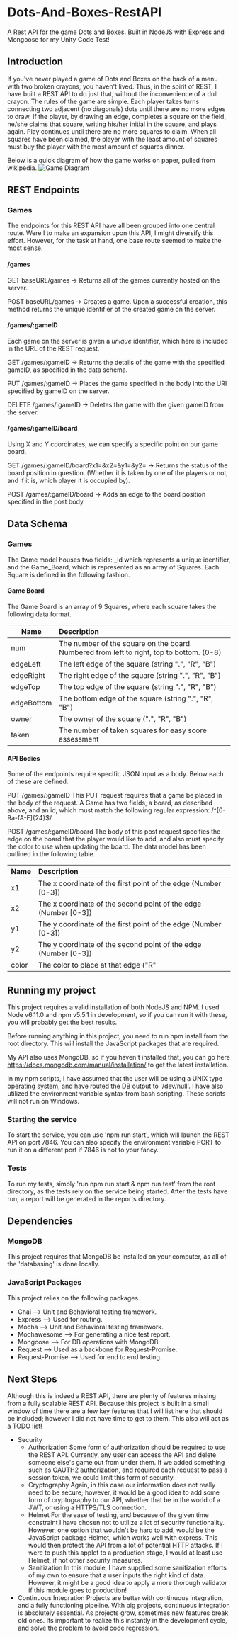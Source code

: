 # Dots-And-Boxes-RestAPI
A Rest API for the game Dots and Boxes. Built in NodeJS with Express and Mongoose for my Unity Code Test!

## Introduction
If you've never played a game of Dots and Boxes on the back of a menu with two broken crayons, you
haven't lived. Thus, in the spirit of REST, I have built a REST API to do just that, without the inconvenience
of a dull crayon. The rules of the game are simple. Each player takes turns connecting two adjacent (no
diagonals) dots until there are no more edges to draw. If the player, by drawing an edge,
completes a square on the field, he/she claims that square, writing his/her initial in the square, and plays
again. Play continues until there are no more squares to claim. When all squares have been claimed, the player
with the least amount of squares must buy the player with the most amount of squares dinner.

Below is a quick diagram of how the game works on paper, pulled from wikipedia.
![Game Diagram](https://upload.wikimedia.org/wikipedia/commons/thumb/f/fa/Dots-and-boxes.svg/1200px-Dots-and-boxes.svg.png)


## REST Endpoints

### Games
The endpoints for this REST API have all been grouped into one central route. Were I to make an expansion upon this API, I might diversify this effort. However, for the task at hand, one base route seemed to make the most sense.

#### /games
GET baseURL/games -> Returns all of the games currently hosted on the server.

POST baseURL/games -> Creates a game. Upon a successful creation, this method returns the unique identifier of the created game on the server.

#### /games/:gameID
Each game on the server is given a *unique* identifier, which here is included in the URL of the REST request.

GET /games/:gameID -> Returns the details of the game with the specified gameID, as specified in the data schema.

PUT /games/:gameID -> Places the game specified in the body into the URI specified by gameID on the server.

DELETE /games/:gameID -> Deletes the game with the given gameID from the server.

#### /games/:gameID/board
Using X and Y coordinates, we can specify a specific point on our game board.

GET /games/:gameID/board?x1=&x2=&y1=&y2= -> Returns the status of the board position in question. (Whether it is taken by one of the players or not, and if it is, which player it is occupied by).

POST /games/:gameID/board ->
Adds an edge to the board position specified in the post body

## Data Schema

### Games
The Game model houses two fields: \_id which represents a unique identifier, and the Game_Board, which
is represented as an array of Squares. Each Square is defined in the following fashion.

#### Game Board
The Game Board is an array of 9 Squares, where each square takes the following data format.

| Name        | Description           
| ----------- |:-------------
| num         | The number of the square on the board. Numbered from left to right, top to bottom. (0-8)
| edgeLeft    | The left edge of the square (string ".", "R", "B")
| edgeRight   | The right edge of the square (string ".", "R", "B")
| edgeTop     | The top edge of the square (string ".", "R", "B")
| edgeBottom  | The bottom edge of the square (string ".", "R", "B")
| owner       | The owner of the square (".", "R", "B")
| taken       | The number of taken squares for easy score assessment

#### API Bodies
Some of the endpoints require specific JSON input as a body. Below each of these are defined.

PUT /games/:gameID
This PUT request requires that a game be placed in the body of the request.
A Game has two fields, a board, as described above, and an id, which must match
the following regular expression: /^[0-9a-fA-F]{24}$/

POST /games/:gameID/board
The body of this post request specifies the edge on the board that the player
would like to add, and also must specify the color to use when updating the board.
The data model has been outlined in the following table.

| Name   | Description           
| -------|:-------------
| x1     | The x coordinate of the first point of the edge (Number [0-3])
| x2     | The x coordinate of the second point of the edge (Number [0-3])
| y1     | The y coordinate of the first point of the edge (Number [0-3])
| y2     | The y coordinate of the second point of the edge (Number [0-3])
| color  | The color to place at that edge ("R" || "B")

## Running my project
This project requires a valid installation of both NodeJS and NPM. I used
Node v6.11.0 and npm v5.5.1 in development, so if you can run it with these,
you will probably get the best results.

Before running anything in this project, you need to run npm install from
the root directory. This will install the JavaScript packages that are required.

My API also uses MongoDB, so if you haven't installed that, you can go here
https://docs.mongodb.com/manual/installation/ to get the latest installation.

In my npm scripts, I have assumed that the user will be using a UNIX type operating
system, and have routed the DB output to '/dev/null'. I have also utilized the
environment variable syntax from bash scripting. These scripts will not run on Windows.

### Starting the service
To start the service, you can use 'npm run start', which will launch the REST API
on port 7846. You can also specify the environment variable PORT to run it on a
different port if 7846 is not to your fancy.

### Tests
To run my tests, simply 'run npm run start & npm run test' from the root directory,
as the tests rely on the service being started. After the tests have run, a report
will be generated in the reports directory.

## Dependencies

### MongoDB
This project requires that MongoDB be installed on your computer, as all of the
'databasing' is done locally.

### JavaScript Packages
This project relies on the following packages.
* Chai --> Unit and Behavioral testing framework.
* Express --> Used for routing.
* Mocha --> Unit and Behavioral testing framework.
* Mochawesome --> For generating a nice test report.
* Mongoose --> For DB operations with MongoDB.
* Request --> Used as a backbone for Request-Promise.
* Request-Promise --> Used for end to end testing.

## Next Steps
Although this is indeed a REST API, there are plenty of features missing from
a fully scalable REST API. Because this project is built in a small window of time
there are a few key features that I will list here that should be included; however
I did not have time to get to them. This also will act as a TODO list!
* Security
  * Authorization
  Some form of authorization should be required to use the REST API. Currently,
  any user can access the API and delete someone else's game out from under them.
  If we added something such as OAUTH2 authorization, and required each request
  to pass a session token, we could limit this form of security.
  * Cryptography
  Again, in this case our information does not really need to be secure; however, it
  would be a good idea to add some form of cryptography to our API, whether that be in
  the world of a JWT, or using a HTTPS/TLS connection.
  * Helmet
  For the ease of testing, and because of the given time constraint
  I have chosen not to utilize a lot of security functionality.
  However, one option that wouldn't be hard to add, would be the JavaScript package Helmet,
  which works well with express. This would then protect the API from a lot of potential
  HTTP attacks. If I were to push this applet to a production stage, I would at least use Helmet,
  if not other security measures.
  * Sanitization
  In this module, I have supplied some sanitization efforts of my own to ensure that a user
  inputs the right kind of data. However, it might be a good idea to apply a more thorough
  validator if this module goes to production!
* Continuous Integration
Projects are better with continuous integration, and a fully functioning pipeline.
With big projects, continuous integration is absolutely essential. As projects grow,
sometimes new features break old ones. Its important to realize this instantly in the
development cycle, and solve the problem to avoid code regression.
